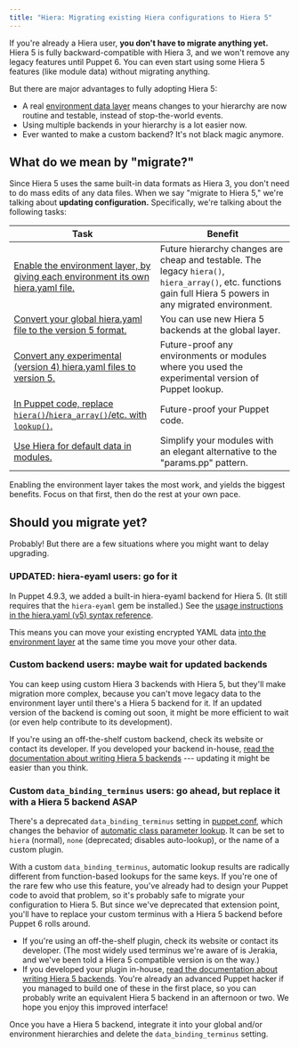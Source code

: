```yaml
---
title: "Hiera: Migrating existing Hiera configurations to Hiera 5"
---
```


[layers]: ./hiera_layers.html
[migrate_environment]: ./hiera_migrate_environments.html
[migrate_v3]: ./hiera_migrate_v3_yaml.html
[migrate_v4]: ./hiera_migrate_v4_yaml.html
[migrate_functions]: ./hiera_migrate_functions.html
[migrate_modules]: ./hiera_migrate_modules.html
[legacy_backend]: ./hiera_config_yaml_5.html#configuring-a-hierarchy-level-legacy-hiera-3-backends
[backends]: ./hiera_custom_backends.html
[puppet.conf]: ./config_file_main.html
[automatic]: ./hiera_automatic.html
[eyaml_v5]: ./hiera_config_yaml_5.html#configuring-a-hierarchy-level-hiera-eyaml

If you're already a Hiera user, **you don't have to migrate anything yet.** Hiera 5 is fully backward-compatible with Hiera 3, and we won't remove any legacy features until Puppet 6. You can even start using some Hiera 5 features (like module data) without migrating anything.

But there are major advantages to fully adopting Hiera 5:

-   A real [environment data layer][layers] means changes to your hierarchy are now routine and testable, instead of stop-the-world events.
-   Using multiple backends in your hierarchy is a lot easier now.
-   Ever wanted to make a custom backend? It's not black magic anymore.

## What do we mean by "migrate?"

Since Hiera 5 uses the same built-in data formats as Hiera 3, you don't need to do mass edits of any data files. When we say "migrate to Hiera 5," we're talking about **updating configuration.** Specifically, we're talking about the following tasks:

Task | Benefit
-----|--------
[Enable the environment layer, by giving each environment its own hiera.yaml file.][migrate_environment] | Future hierarchy changes are cheap and testable. The legacy `hiera()`, `hiera_array()`, etc. functions gain full Hiera 5 powers in any migrated environment.
[Convert your global hiera.yaml file to the version 5 format.][migrate_v3] | You can use new Hiera 5 backends at the global layer.
[Convert any experimental (version 4) hiera.yaml files to version 5.][migrate_v4] | Future-proof any environments or modules where you used the experimental version of Puppet lookup.
[In Puppet code, replace `hiera()`/`hiera_array()`/etc. with `lookup()`.][migrate_functions] | Future-proof your Puppet code.
[Use Hiera for default data in modules.][migrate_modules] | Simplify your modules with an elegant alternative to the "params.pp" pattern.

Enabling the environment layer takes the most work, and yields the biggest benefits. Focus on that first, then do the rest at your own pace.

## Should you migrate yet?

Probably! But there are a few situations where you might want to delay upgrading.

### UPDATED: hiera-eyaml users: go for it

In Puppet 4.9.3, we added a built-in hiera-eyaml backend for Hiera 5. (It still requires that the `hiera-eyaml` gem be installed.) See the [usage instructions in the hiera.yaml (v5) syntax reference][eyaml_v5].

This means you can move your existing encrypted YAML data [into the environment layer][migrate_environment] at the same time you move your other data.

### Custom backend users: maybe wait for updated backends

You can keep using custom Hiera 3 backends with Hiera 5, but they'll make migration more complex, because you can't move legacy data to the environment layer until there's a Hiera 5 backend for it. If an updated version of the backend is coming out soon, it might be more efficient to wait (or even help contribute to its development).

If you're using an off-the-shelf custom backend, check its website or contact its developer. If you developed your backend in-house, [read the documentation about writing Hiera 5 backends][backends] --- updating it might be easier than you think.

### Custom `data_binding_terminus` users: go ahead, but replace it with a Hiera 5 backend ASAP

There's a deprecated `data_binding_terminus` setting in [puppet.conf][], which changes the behavior of [automatic class parameter lookup][automatic]. It can be set to `hiera` (normal), `none` (deprecated; disables auto-lookup), or the name of a custom plugin.

With a custom `data_binding_terminus`, automatic lookup results are radically different from function-based lookups for the same keys. If you're one of the rare few who use this feature, you've already had to design your Puppet code to avoid that problem, so it's probably safe to migrate your configuration to Hiera 5. But since we've deprecated that extension point, you'll have to replace your custom terminus with a Hiera 5 backend before Puppet 6 rolls around.

-   If you're using an off-the-shelf plugin, check its website or contact its developer. (The most widely used terminus we're aware of is Jerakia, and we've been told a Hiera 5 compatible version is on the way.)
-   If you developed your plugin in-house, [read the documentation about writing Hiera 5 backends][backends]. You're already an advanced Puppet hacker if you managed to build one of these in the first place, so you can probably write an equivalent Hiera 5 backend in an afternoon or two. We hope you enjoy this improved interface!

Once you have a Hiera 5 backend, integrate it into your global and/or environment hierarchies and delete the `data_binding_terminus` setting.
